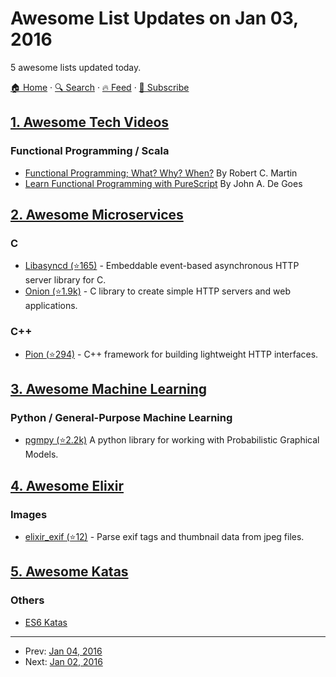 # Awesome List Updates on Jan 03, 2016

5 awesome lists updated today.

[🏠 Home](/README.md) · [🔍 Search](https://test.trackawesomelist.com/search/) · [🔥 Feed](https://test.trackawesomelist.com/feed.xml) · [📮 Subscribe](https://trackawesomelist.us17.list-manage.com/subscribe?u=d2f0117aa829c83a63ec63c2f&id=36a103854c)



## [1. Awesome Tech Videos](/content/lucasviola/awesome-tech-videos/README.md)

### Functional Programming / Scala

*   [Functional Programming; What? Why? When?](https://www.youtube.com/watch?v=7Zlp9rKHGD4) By Robert C. Martin
*   [Learn Functional Programming with PureScript](https://www.youtube.com/watch?v=LqYfdmb0eUU) By John A. De Goes

## [2. Awesome Microservices](/content/mfornos/awesome-microservices/README.md)

### C

*   [Libasyncd (⭐165)](https://github.com/wolkykim/libasyncd/) - Embeddable event-based asynchronous HTTP server library for C.
*   [Onion (⭐1.9k)](https://github.com/davidmoreno/onion) - C library to create simple HTTP servers and web applications.

### C++

*   [Pion (⭐294)](https://github.com/splunk/pion) - C++ framework for building lightweight HTTP interfaces.

## [3. Awesome Machine Learning](/content/josephmisiti/awesome-machine-learning/README.md)

### Python / General-Purpose Machine Learning

*   [pgmpy (⭐2.2k)](https://github.com/pgmpy/pgmpy) A python library for working with Probabilistic Graphical Models.

## [4. Awesome Elixir](/content/h4cc/awesome-elixir/README.md)

### Images

*   [elixir\_exif (⭐12)](https://github.com/sschneider1207/ElixirExif) - Parse exif tags and thumbnail data from jpeg files.

## [5. Awesome Katas](/content/gamontal/awesome-katas/README.md)

### Others

*   [ES6 Katas](http://es6katas.org/)

---

- Prev: [Jan 04, 2016](/content/2016/01/04/README.md)
- Next: [Jan 02, 2016](/content/2016/01/02/README.md)